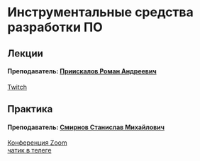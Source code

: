 # Инструментальные средства разработки ПО

## Лекции

#### Преподаватель: [Приискалов Роман Андреевич](https://isu.ifmo.ru/pls/apex/f?p=2143:3:111244859593082::NO::PID:182638)

[Twitch](https://twitch.com/roman1pr)

## Практика

#### Преподаватель: [Смирнов Станислав Михайлович](https://isu.ifmo.ru/pls/apex/f?p=2143:3:111244859593082::NO::PID:241783)

[Конференция Zoom](https://itmo.zoom.us/j/6550831799)  
[чатик в телеге](https://t.me/joinchat/IBsE-YXbcDvYx2nK)

